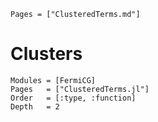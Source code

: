 ```@index
Pages = ["ClusteredTerms.md"]
```

# Clusters 
```@autodocs
Modules = [FermiCG]
Pages   = ["ClusteredTerms.jl"]
Order   = [:type, :function]
Depth	= 2
```


